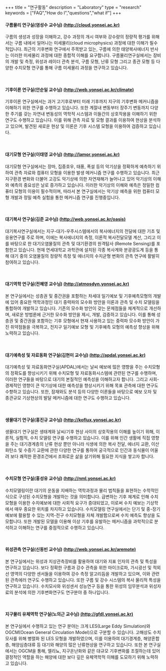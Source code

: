 +++
title = "연구활동"
description = "Laboratory"
type = "research"
keywords = ["FAQ","How do I","questions","what if"]
+++

#### 구름물리 연구실(염성수 교수님) [(http://cloud.yonsei.ac.kr)](http://cloud.yonsei.ac.kr)
구름의 생성과 성장을 이해하고, 강수 과정의 개시 여부와 강수량의 정량적 평가를 위해서는 구름 내에서 일어나는 미세물리(cloud microphysics) 과정에 대한 이해가 필수적입니다. 최근의 기후변화 연구에서 주목받고 있는, 구름에 의한 태양복사에너지 반사는 이러한 미세물리 과정에 대한 종합적 이해를 요구합니다. 구름물리연구실에서는 장비의 개발 및 측정, 위성과 레이더 관측 분석, 구름 모형, 난류 모형 그리고 종관 모형 등 다양한 수치모형 연구를 통해 구름 미세물리 과정을 연구하고 있습니다.

<br>

#### 기후이론 연구실(안순일 교수님) [(http://web.yonsei.ac.kr/climate)](http://web.yonsei.ac.kr/climate)

 기후이론 연구실에서는 과거 고기후로부터 미래 기후까지 지구의 기후변화 메커니즘을 이해하기 위한 연구를 수행하고 있습니다. 또한 계절내 변동부터 장주기 변동까지 다양한 주기를 갖는 자연내 변동성의 역학적 시스템과 이들간의 상호작용을 이해하기 위한 연구도 수행하고 있습니다. 이를 위해 관측 자료 및 모형 결과를 이용하여 현상을 분석하고 있으며, 발견된 새로운 현상 및 이론은 기후 시스템 모형을 이용하여 검증하고 있습니다.

<br>

#### 대기모형 연구실(이태영 교수님) [(http://lamor.yonsei.ac.kr)](http://lamor.yonsei.ac.kr)

 대기모형 연구실에서는 장마, 집중호우, 태풍, 폭설 등의 악기상을 정확하게 예측하기 위하여 관측 자료와 컴퓨터 모형을 이용한 발생 메커니즘 연구를 수행하고 있습니다. 최근 지구환경 변화와 더불어 고강도 악기상에 의한 자연재해가 늘어나고 있어 악기상의 이해와 예측의 중요성은 날로 증가하고 있습니다. 이러한 악기상의 이해와 예측은 정밀한 컴퓨터 모형의 이용이 필수적이며, 따라서 본 연구실에서는 악기상 예측을 위한 컴퓨터 모형 개발과 정밀 예측 실험을 통한 메커니즘 연구를 진행중입니다. 

<br>

#### 대기복사 연구실(김준 교수님) [(http://web.yonsei.ac.kr/oasis)](http://web.yonsei.ac.kr/oasis)

대기복사연구실에서는 지구-대기-우주시스템에서의 복사에너지의 전달에 대한 기초 및 응용연구를 주로 하며, 이에는 복사에너지의 측정, 이론적 복사전달모델 계산, 그리고 이를 바탕으로 한 대기오염물질의 관측 및 대기환경의 원격탐사 (Remote Sensing)를 포함한고 있습니다. 현재 연세대학교 과학관에 설치된 각종 복사계와 분광광도계 등을 통해 대기 중의 오염물질의 정량적 측정 및 에너지의 수지균형 변화의 관측 연구에 활발히 참여하고 있습니다.

<br>

#### 대기역학 연구실(전혜영 교수님) [(http://atmosdyn.yonsei.ac.kr)](http://atmosdyn.yonsei.ac.kr)

본 연구실에서는 성층권 및 중간권을 포함하는 차세대 일기예보 및 기후예측모형의 개발에 있어 중요한 역학과정인 대기 중력파의 모수화 방안을 이론과 관측 및 수치 모델링을 통합하여 개발하고 있습니다. 기존의 모수화 방안이 갖는 문제점들을 체계적으로 개선하며, 새로운 방법론에 근거한 모수화 방안을 제시, 개발, 검증하고 있습니다. 이를 통해 성층권 및 중간권을 포함하는 기후 모형에서 현재 사용하고 있는 중력파 모수화 방안이 가진 취약점들을 극복하고, 전지구 일기예보 모형 및 기후예측 모형의 예측성 향상을 위해 노력하고 있습니다.


<br>

#### 대기예측성 및 자료동화 연구실(김현미 교수님) [(http://apdal.yonsei.ac.kr)](http://apdal.yonsei.ac.kr)
대기예측성 및 자료동화연구실(APDAL)에서는 날씨 예보에 많은 영향을 주는 수치모형의 정확도를 향상시키기 위해 수치모형 및 자료동화시스템에 관련된 연구를 수행하며, 이러한 연구들을 바탕으로 대기의 본질적인 예측성을 이해하고자 합니다. 그리고 사회-경제적인 영향이 큰 악기상에 대한 예측성을 향상시키기 위해 목표 관측에 대한 연구도 수향하고 있습니다. 또한, 잠재와도 분석 등의 다양한 이론들을 바탕으로 예보 오차 및 종관규모 기상현상의 발달 메커니즘에 대한 연구도 수행하고 있습니다.

<br>

####  생물대기 연구실(홍진규 교수님) [(http://koflux.yonsei.ac.kr)](http://koflux.yonsei.ac.kr)
생물대기 연구실은 생태계와 날씨/기후 현상 사이의 상호작용의 이해를 높이기 위해, 이론적, 실험적, 수치 모델링 연구를 수행하고 있습니다. 이를 위해 인간 생활에 직접 영향을 주는 대기경계층의 난류 현상 뿐만 아니라 식생에 의한 복사 전달, 에너지 교환, 이산화탄소 및 수증기 교환에 관한 다양한 연구를 통하여 궁극적으로 인간과 동식물이 어울려 보다 쾌적한 환경조건에서 조화로운 삶을 살기위해 필요한 지식을 쌓고자 합니다.

<br>

####  수치모형 연구실(홍성유 교수님) [(http://nml.yonsei.ac.kr)](http://nml.yonsei.ac.kr)
수치모델링이란 대기의 운동을 지배하는 역학과정과 물리 법칙들을 표현하는 수학적인 식으로 구성된 수치모형을 개발하는 것을 의미합니다. 급변하는 기후 체계로 인해 수치모형을 이용한 수치예보에 대한 사회적 요구가 증대되었고, 이로써 수치 예보는 기상학에서 매우 중요한 위치를 차지하고 있습니다. 수치모델링 연구실에서는 단기 및 중-장기 예보에 활용할 수 있는 지역-전구 수치모형을 자체 개발함으로써 수치 예측도 향상을 도모합니다. 또한 개발된 모델을 이용해 이상 기후를 유발하는 메커니즘을 과학적으로 분석하고 이해하는 연구를 중점적으로 수행하고 있습니다.

<br>

#### 위성관측 연구실(신동빈 교수님) [(http://web.yonsei.ac.kr/aremote)](http://web.yonsei.ac.kr/aremote)

본 연구실에서는 위성과 지상관측장비를 활용하여 대기와 지표 인자의 관측 및 특성을 연구하고 있습니다. 보다 정확한 구름과 강수 관측을 위한 마이크로파, 가시광선 및 적외선 영역의 다양한 센서들을 이용하여 강수 측정 알고리듬을 개발하고 있으며, 이와 관련된 관측에러 연구도 수행하고 있습니다. 또한 구름 및 강수 시스템의 복사 물리적 특성을 연구하고 있습니다. 수치모사와 위성센서 성능연구 등을 통한 위성의 임무분석과 위성자료의 분석에 의한 기후변화연구도 연구분야 중 하나입니다.

<br>

#### 지구물리 유체역학 연구실(노의근 교수님) [(http://gfdl.yonsei.ac.kr)](http://gfdl.yonsei.ac.kr)
본 연구실에서 수행하고 있는 연구 분야는 크게 LES(Large Eddy Simulation)와 OGCM(Ocean General Circulation Model)으로 구분할 수 있습니다. 고해상도 수치모사를 위해 병렬화 된 LES 모형을 개발하였으며, 이를 이용하여 대기경계층, 해양혼합층, 해양심층대류 등 대기와 해양의 많은 난류현상을 연구하고 있습니다. 또한 본 연구실에서는 OGCM을 통해, 엘리뇨, 지구온난화와 같은 대규모 기후변화를 조절하는데 있어 결정적인 역할을 하는 해양에 대한 보다 깊은 유체역학적 이해를 도모하기 위해 노력하고 있습니다.

<br>
<br>

